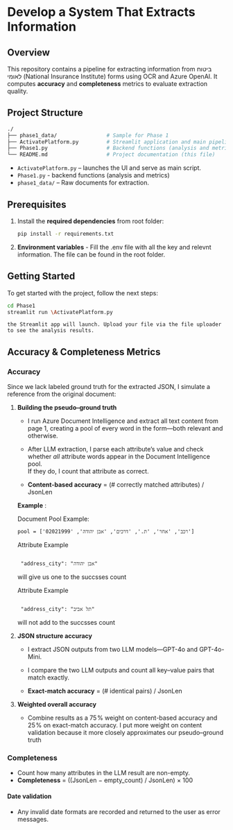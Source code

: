# Develop a System That Extracts Information

## Overview
This repository contains a pipeline for extracting information from ביטוח לאומי (National Insurance Institute) forms using OCR and Azure OpenAI.
It computes **accuracy** and **completeness** metrics to evaluate extraction quality.


## Project Structure
```bash
./
├── phase1_data/                # Sample for Phase 1
├── ActivatePlatform.py         # Streamlit application and main pipeline (main UI)
├── Phase1.py                   # Backend functions (analysis and metrics)
└── README.md                   # Project documentation (this file)
```
  - `ActivatePlatform.py` – launches the UI and serve as main script.  
  - `Phase1.py` - backend functions (analysis and metrics)
  - `phase1_data/` – Raw documents for extraction.  

## Prerequisites    
1. Install the **required dependencies** from root folder:
    ```bash
    pip install -r requirements.txt
    ```
2. **Environment variables** - Fill the .env file with all the key and relevnt information. The file can be found in the root folder.


## Getting Started
To get started with the project, follow the next steps:

```bash
cd Phase1
streamlit run \ActivatePlatform.py
```

    the Streamlit app will launch. Upload your file via the file uploader to see the analysis results.


## Accuracy & Completeness Metrics

### Accuracy 
Since we lack labeled ground truth for the extracted JSON, I simulate a reference from the original document:

1. **Building the pseudo–ground truth**  
   - I run Azure Document Intelligence and extract all text content from page 1, creating a pool of every word in the form—both relevant and otherwise.  
   - After LLM extraction, I parse each attribute’s value and check whether *all* attribute words appear in the Document Intelligence pool.  
     If they do, I count that attribute as correct. 

   - **Content-based accuracy** = (# correctly matched attributes) / JsonLen


   **Example** :

   Document Pool Example:
    ```text
    pool = ['רכב', 'אחר', 'ת.', 'דרכים', 'אבן יהודה', '02021999']
    ```

   Attribute Example
   
   ```text 

    "address_city": "אבן יהודה"  
    ```
    
    will give us one to the succsses count

   Attribute Example
   
   ```text 

    "address_city": "תל אביב"  
    ```

    will not add to the succsses count


2. **JSON structure accuracy**  
    - I extract JSON outputs from two LLM models—GPT-4o and GPT-4o-Mini.
   - I compare the two LLM outputs and count all key–value pairs that match exactly.

   - **Exact-match accuracy** = (# identical pairs) / JsonLen

3. **Weighted overall accuracy**  
   - Combine results as a 75 % weight on content-based accuracy and 25 % on exact-match accuracy.
     I put more weight on content validation because it more closely approximates our pseudo–ground truth
### Completeness 


   - Count how many attributes in the LLM result are non-empty.  
   - **Completeness** = ((JsonLen − empty_count) / JsonLen) × 100

#### Date validation
   - Any invalid date formats are recorded and returned to the user as error messages.
